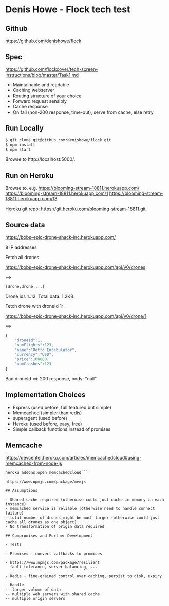 # Denis Howe - Flock tech test

## Github

https://github.com/denishowe/flock

## Spec

https://github.com/flockcover/tech-screen-instructions/blob/master/Task1.md

- Maintainable and readable
- Caching webserver
- Routing structure of your choice
- Forward request sensibly
- Cache response
- On fail (non-200 response, time-out), serve from cache, else retry

## Run Locally

```sh
$ git clone git@github.com:denishowe/flock.git
$ npm install
$ npm start
```

Browse to http://localhost:5000/.

## Run on Heroku

Browse to, e.g.
https://blooming-stream-18811.herokuapp.com/
https://blooming-stream-18811.herokuapp.com/1
https://blooming-stream-18811.herokuapp.com/13

Heroku git repo: https://git.heroku.com/blooming-stream-18811.git.

## Source data

https://bobs-epic-drone-shack-inc.herokuapp.com/

8 IP addresses

Fetch all drones:

https://bobs-epic-drone-shack-inc.herokuapp.com/api/v0/drones

==>

```[drone,drone,...]```

Drone ids 1..12.
Total data: 1.2KB.

Fetch drone with droneId 1:

https://bobs-epic-drone-shack-inc.herokuapp.com/api/v0/drone/1

==>

```javascript
{
    "droneId":1,
    "numFlights":123,
    "name":"Retro Encabulator",
    "currency":"USD",
    "price":100000,
    "numCrashes":123
}
```

Bad droneId ==> 200 response, body: "null"

## Implementation Choices

- Express (used before, full featured but simple)
- Memcached (simpler than redis)
- superagent (used before)
- Heroku (used before, easy, free)
- Simple callback functions instead of promises

## Memcache

https://devcenter.heroku.com/articles/memcachedcloud#using-memcached-from-node-js

```heroku addons:create memcachedcloud
heroku addons:open memcachedcloud```

https://www.npmjs.com/package/memjs

## Assumptions

- Shared cache required (otherwise could just cache in memory in each instance)
- memcached service is reliable (otherwise need to handle connect failure)
- total number of drones might be much larger (otherwise could just cache all drones as one object)
- No transformation of origin data required

## Compromises and Further Development

- Tests

- Promises - convert callbacks to promises

- https://www.npmjs.com/package/resilient
  fault tolerance, server balancing, ...

- Redis - fine-grained control over caching, persist to disk, expiry

- Handle
-- larger volume of data
-- multiple web servers with shared cache
-- multiple origin servers
